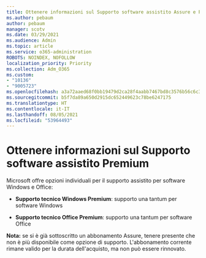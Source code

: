 ```yaml
---
title: Ottenere informazioni sul Supporto software assistito Assure e Premium
ms.author: pebaum
author: pebaum
manager: scotv
ms.date: 03/29/2021
ms.audience: Admin
ms.topic: article
ms.service: o365-administration
ROBOTS: NOINDEX, NOFOLLOW
localization_priority: Priority
ms.collection: Adm_O365
ms.custom:
- "10136"
- "9005723"
ms.openlocfilehash: a3a72aaed68f0bb19479d2ca28f4aabb7467bd8c3576b56c6c3a51acf62159b4
ms.sourcegitcommit: b5f7da89a650d2915dc652449623c78be6247175
ms.translationtype: HT
ms.contentlocale: it-IT
ms.lasthandoff: 08/05/2021
ms.locfileid: "53964493"
---
```

# <a name="get-info-about-premium-assisted-software-support"></a>Ottenere informazioni sul Supporto software assistito Premium

Microsoft offre opzioni individuali per il supporto assistito per software Windows e Office:

- **Supporto tecnico Windows Premium**: supporto una tantum per software Windows

- **Supporto tecnico Office Premium**: supporto una tantum per software Office

**Nota:** se si è già sottoscritto un abbonamento Assure, tenere presente che non è più disponibile come opzione di supporto. L'abbonamento corrente rimane valido per la durata dell'acquisto, ma non può essere rinnovato.

